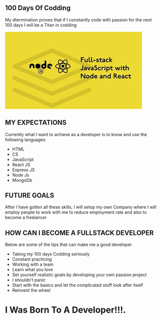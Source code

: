 ## 100 Days Of Codding
My dtermination proves that if I constantly code with passion for the next 100 days I will be a Titan in codding

![](images/js.jpg)

## MY EXPECTATIONS
Currently what I want to achieve as a developer is to know and use the following  languages
- HTML
- CS
- JavaScript
- React JS
- Express JS
- Node Js
- MongoDb

## FUTURE GOALS
After I have gotten all these skills, I will setup my own Company where I will employ people to work with me to reduce employment rate and also to become a freelancer

## HOW CAN I BECOME A FULLSTACK DEVELOPER
Below are some of the tips that can make me a good developer
- Taking my 100 days Codding seriously
- Constant practicing
- Working with a team
- Learn what you love
- Set yourself realistic goals by developing your own passion project
- I shouldn't panic
- Start with the basics and let the complicated stuff look after itself
- Reinvent the wheel

# **I Was Born To** A __Developer__!!!.
